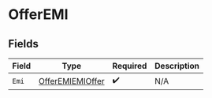 # OfferEMI


## Fields

| Field                                                       | Type                                                        | Required                                                    | Description                                                 |
| ----------------------------------------------------------- | ----------------------------------------------------------- | ----------------------------------------------------------- | ----------------------------------------------------------- |
| `Emi`                                                       | [OfferEMIEMIOffer](../../models/shared/offeremiemioffer.md) | :heavy_check_mark:                                          | N/A                                                         |